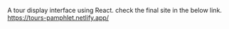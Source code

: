 A tour display interface using React. 
check the final site in the below link.
https://tours-pamphlet.netlify.app/
